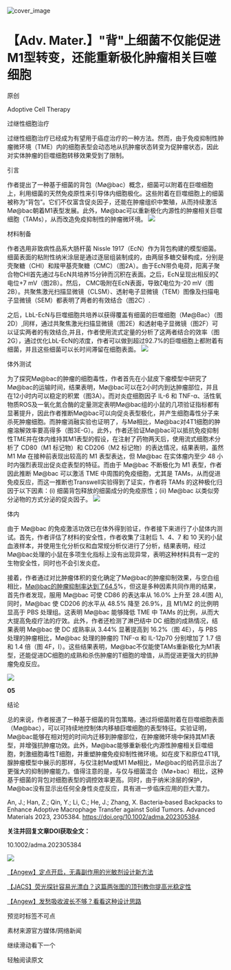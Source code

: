 ﻿![cover_image](https://mmbiz.qpic.cn/mmbiz_jpg/wzBk7nZmzgpQ5YYNCwRcUYXI7nVViabUeUaAtaGSL7FwJ3v1RHBSWeLrxic3xvK1zH4cRroUNRia9Pfh1icYM1Bdlg/0?wx_fmt=jpeg) 

#  【Adv. Mater.】"背"上细菌不仅能促进M1型转变，还能重新极化肿瘤相关巨噬细胞 
 
 原创

Adoptive Cell Therapy

过继性细胞治疗

过继性细胞治疗已经成为有望用于癌症治疗的一种方法。然而，由于免疫抑制性肿瘤微环境（TME）内的细胞表型会动态地从抗肿瘤状态转变为促肿瘤状态，因此对实体肿瘤的巨噬细胞转移效果受到了限制。



引言

作者提出了一种基于细菌的背包（Mø@bac）概念，细菌可以附着在巨噬细胞上，利用细菌的天然免疫原性来引导体内细胞极化。这些附着在巨噬细胞上的细菌被称为“背包”。它们不仅富含促炎因子，还能在肿瘤组织中繁殖，从而持续激活Mø@bac朝着M1表型发展。此外，Mø@bac可以重新极化内源性的肿瘤相关巨噬细胞（TAMs），从而改造免疫抑制性的肿瘤微环境。
![](../asset/2023-10-11_69ea6ec8432b5de09c935d0f7ae3d50b_0.png)



材料制备

作者选用非致病性品系大肠杆菌 Nissle 1917（EcN）作为背包构建的模型细菌。细菌表面的粘附性纳米涂层是通过逐层组装制成的，由两层多糖交替构成，分别是壳聚糖（CHI）和羧甲基壳聚糖（CMC）（图2A）。由于EcN带负电荷，阳离子聚合物CHI首先通过与EcN共培养15分钟而沉积在表面。之后，EcN呈现出相反的ζ电位+7 mV（图2B）。然后， CMC吸附在EcN表面，导致ζ电位为-20 mV（图2B）。共聚焦激光扫描显微镜（CLSM）、透射电子显微镜（TEM）图像及扫描电子显微镜（SEM）都表明了两者的有效结合（图2C）.

之后，LbL-EcN与巨噬细胞共培养以获得覆盖有细菌的巨噬细胞（Mø@Bac）（图2D）,同样，通过共聚焦激光扫描显微镜（图2E）和透射电子显微镜（图2F）可以证实两者的有效结合,并且，作者使用流式定量的分析了这两者结合的效率（图2G），通过优化LbL-EcN的浓度，作者可以做到超过92.7%的巨噬细胞上都附着有细菌，并且这些细菌可以长时间滞留在细胞表面。
![](../asset/2023-10-11_77f9d5dced74cd5641249fb9c35408af_1.png)



体外测试

为了探究Mø@bac的肿瘤的细胞毒性，作者首先在小鼠皮下瘤模型中研究了Mø@bac的运输时间，结果表明，Mø@bac可以在2小时内到达肿瘤部位，并且在12小时内可以稳定的积累（图3A）。而对炎症细胞因子 IL-6 和 TNF-α、活性氧物质ROS及一氧化氮合酶的定量测定表明Mø@bac组的小鼠的几项验证指标都有显著提升，因此作者推断Mø@bac可以向促炎表型极化，并产生细胞毒性分子来杀死肿瘤细胞。而肿瘤消融实验也证明了，与Mø相比，Mø@bac对4T1细胞的肿瘤溶解效率要高得多（图3E-G）。此外，作者还验证Mø@bac可以抵抗免疫抑制性TME并在体内维持其M1表型的假设，在注射了药物两天后，使用流式细胞术分析了 CD80（M1 标记物）和 CD206（M2 标记物）的表达情况，结果表明，虽然 M1 Mø 在接种前表现出较高的 M1 表型表达，但 Mø@bac 在实体瘤内至少 48 小时内强烈表现出促炎症表型的特征。而由于 Mø@bac 不断极化为 M1 表型，作者因此推断 Mø@bac 可以激活 TME 中周围的免疫细胞，尤其是 TAMs，从而促进免疫反应，而这一推断也Transwell实验得到了证实，作者将 TAMs 的这种极化归因于以下因素：(i) 细菌背包释放的细菌成分的免疫原性；(ii) Mø@bac 以类似旁分泌物的方式分泌的促炎因子。
![](../asset/2023-10-11_976644f6c2cd28b362f09bf71da1f2b8_2.png)


体内

由于 Mø@bac 的免疫激活功效已在体外得到验证，作者接下来进行了小鼠体内测试。首先，作者评估了材料的安全性，作者收集了注射后 1、4、7 和 10 天的小鼠血液样本，并使用生化分析仪和血常规分析仪进行了分析，结果表明，经过Mø@bac处理的小鼠在多项生化指标上没有出现异常，表明这种材料具有一定的生物安全性，同时也不会引发炎症。

接着，作者通过对比肿瘤体积的变化确定了Mø@bac的肿瘤抑制效果，与空白组相比，Mø@bac的肿瘤抑制率达到了64.5%，但这是多种因素共同作用的结果，首先作者发现，服用 Mø@bac 可使 CD86 的表达率从 16.0% 上升至 28.4(图 A),同时，Mø@bac 使 CD206 的水平从 48.5% 降至 26.9%，且 M1/M2 的比例明显高于 PBS 处理组。这表明 Mø@bac 能够降低 TME 中 TAMs 的比例，从而大大提高免疫疗法的疗效。此外，作者还检测了淋巴结中 DC 细胞的成熟情况，结果表明 Mø@bac 使 DC 成熟率从 3.44% 显著提高到 16.2%（图 4E），与 PBS 处理的肿瘤相比，Mø@bac 处理的肿瘤的 TNF-α 和 IL-12p70 分别增加了 1.7 倍和 1.4 倍（图 4F，I）。这些结果表明，Mø@bac不仅能使TAMs重新极化为M1表型，还能促进DC细胞的成熟和杀伤肿瘤的T细胞的增值，从而促进更强大的抗肿瘤免疫反应。

![](../asset/2023-10-11_3f2fea7781470d1c0114fd8873ceb684_3.png)

**05**

结论

总的来说，作者报道了一种基于细菌的背包策略，通过将细菌附着在巨噬细胞表面（Mø@bac），可以可持续地控制体内移植巨噬细胞的表型特征。实验证明，Mø@bac能够在相对短的时间内迁移到肿瘤部位，在肿瘤微环境中保持其M1表型，并增强抗肿瘤功效。此外，Mø@bac能够重新极化内源性肿瘤相关巨噬细胞，刺激细胞毒性T细胞，并重塑肿瘤免疫抑制性微环境。如在皮下和原位4T1乳腺肿瘤模型中展示的那样，与仅注射Mø或M1 Mø相比，Mø@bac的给药显示出了更强大的抑制肿瘤能力。值得注意的是，与仅与细菌混合（Mø+bac）相比，这种基于细菌的背包对细胞表型的调控效率更高。同时，由于纳米涂层的保护，Mø@bac没有显示出任何全身性炎症反应，具有进一步临床应用的巨大潜力。

An, J.; Han, Z.; Qin, Y.; Li, C.; He, J.; Zhang, X. Bacteria‐based Backpacks to Enhance Adoptive Macrophage Transfer against Solid Tumors. Advanced Materials 2023, 2305384. https://doi.org/10.1002/adma.202305384.

**关注并回复文章DOI获取全文：**

10.1002/adma.202305384

![](../asset/2023-10-11_eb46ebd50de486a852e98de208de520d_4.png)


[【Angew】定点开启，无毒副作用的光敏剂设计新方法](http://mp.weixin.qq.com/s?__biz=MzkzOTI1OTMwNg==&amp;mid=2247484193&amp;idx=1&amp;sn=0f1905dd02260722dbb84b9bac54e187&amp;chksm=c2f2e7e4f5856ef2f93a30a066edb3f5ee57744b277b59becb2084ec05cfe58b4250a6420c0d&amp;scene=21#wechat_redirect)



[【JACS】荧光探针容易光漂白？这篇两张图的顶刊教你提高光稳定性](http://mp.weixin.qq.com/s?__biz=MzkzOTI1OTMwNg==&amp;mid=2247484125&amp;idx=1&amp;sn=8bf9c01a22d0f49adedea18944bd8772&amp;chksm=c2f2e618f5856f0ea0672f190bcc2c23148d07cef50c856ea61095f4cebdbe795ee75919fc1d&amp;scene=21#wechat_redirect)



[【Angew】发愁吸收波长不够？看看这种设计思路](http://mp.weixin.qq.com/s?__biz=MzkzOTI1OTMwNg==&amp;mid=2247484091&amp;idx=1&amp;sn=4be856d9ec100c467cb9bf607fb4f0ec&amp;chksm=c2f2e67ef5856f6822e7b085b4d6c2d116f82297e80dd8bf26fff6d0485e5b2ebeaad06ba539&amp;scene=21#wechat_redirect)

预览时标签不可点

素材来源官方媒体/网络新闻

  继续滑动看下一个 

 轻触阅读原文 

   

